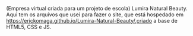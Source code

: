 (Empresa virtual criada para um projeto de escola)
Lumira Natural Beauty. 
Aqui tem os arquivos que usei para fazer o site, que está hospedado em https://erickomaga.github.io/Lumira-Natural-Beauty/,criado a base de HTML5, CSS e JS.
